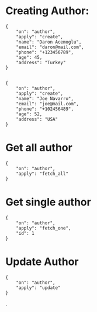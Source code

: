 Creating Author:
================
```
{
    "on": "author",
    "apply": "create",
    "name": "Daron Acemoglu",
    "email": "daron@mail.com",
    "phone": "+123456789",
    "age": 45,
    "address": "Turkey"
}


{
    "on": "author",
    "apply": "create",
    "name": "Joe Navarro",
    "email": "joe@mail.com",
    "phone": "+102456489",
    "age": 52,
    "address": "USA"
}
```


Get all author
===============
```
{
    "on": "author",
    "apply": "fetch_all"
}
```


Get single author
==================
```
{
    "on": "author",
    "apply": "fetch_one",
    "id": 1
}
```


Update Author
==============
```
{
    "on": "author",
    "apply": "update"
}
```















.
